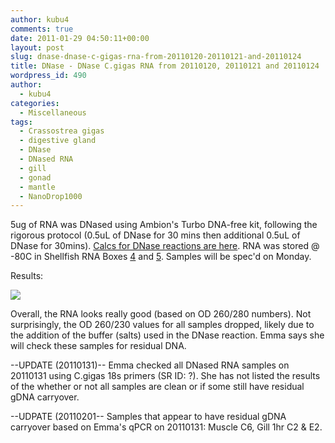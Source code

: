 ```yaml
---
author: kubu4
comments: true
date: 2011-01-29 04:50:11+00:00
layout: post
slug: dnase-dnase-c-gigas-rna-from-20110120-20110121-and-20110124
title: DNase - DNase C.gigas RNA from 20110120, 20110121 and 20110124
wordpress_id: 490
author:
  - kubu4
categories:
  - Miscellaneous
tags:
  - Crassostrea gigas
  - digestive gland
  - DNase
  - DNased RNA
  - gill
  - gonad
  - mantle
  - NanoDrop1000
---
```


5ug of RNA was DNased using Ambion's Turbo DNA-free kit, following the rigorous protocol (0.5uL of DNase for 30 mins then additional 0.5uL of DNase for 30mins). [Calcs for DNase reactions are here](httpss://spreadsheets.google.com/ccc?key=0AmS_90rPaQMzdEYzZEFjSXlGRUgzVUZBekpzZTMybmc&hl=en&authkey=CJ6rp5cM). RNA was stored @ -80C in Shellfish RNA Boxes [4](https://spreadsheets.google.com/ccc?key=0AmS_90rPaQMzcHdyU1d0MDVMLWpaTWdadnJSd0M4UUE&hl=en#gid=3) and [5](https://spreadsheets.google.com/ccc?key=0AmS_90rPaQMzcHdyU1d0MDVMLWpaTWdadnJSd0M4UUE&hl=en#gid=4). Samples will be spec'd on Monday.

Results:

![](https://eagle.fish.washington.edu/Arabidopsis/RNA%20Spec%20Readings/20110131%20DNased%20RNA%20ODs.JPG)

Overall, the RNA looks really good (based on OD 260/280 numbers). Not surprisingly, the OD 260/230 values for all samples dropped, likely due to the addition of the buffer (salts) used in the DNase reaction. Emma says she will check these samples for residual DNA.

--UPDATE (20110131)-- Emma checked all DNased RNA samples on 20110131 using C.gigas 18s primers (SR ID: ?). She has not listed the results of the whether or not all samples are clean or if some still have residual gDNA carryover.

--UDPATE (20110201-- Samples that appear to have residual gDNA carryover based on Emma's qPCR on 20110131: Muscle C6, Gill 1hr C2 & E2.
